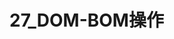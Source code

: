 # 27_DOM-BOM操作

<script setup>
import pdf from '../components/pdf.vue'
</script>

<pdf path="27_DOM-BOM操作" />
